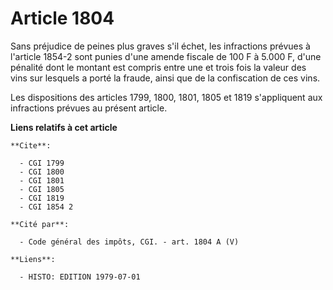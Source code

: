 # Article 1804

Sans préjudice de peines plus graves s'il échet, les infractions prévues à l'article 1854-2 sont punies d'une amende fiscale
de 100 F à 5.000 F, d'une pénalité dont le montant est compris entre une et trois fois la valeur des vins sur lesquels a
porté la fraude, ainsi que de la confiscation de ces vins.

Les dispositions des articles 1799, 1800, 1801, 1805 et 1819 s'appliquent aux infractions prévues au présent article.

**Liens relatifs à cet article**

	**Cite**:

	  - CGI 1799
	  - CGI 1800
	  - CGI 1801
	  - CGI 1805
	  - CGI 1819
	  - CGI 1854 2

	**Cité par**:

	  - Code général des impôts, CGI. - art. 1804 A (V)

	**Liens**:

	  - HISTO: EDITION 1979-07-01
